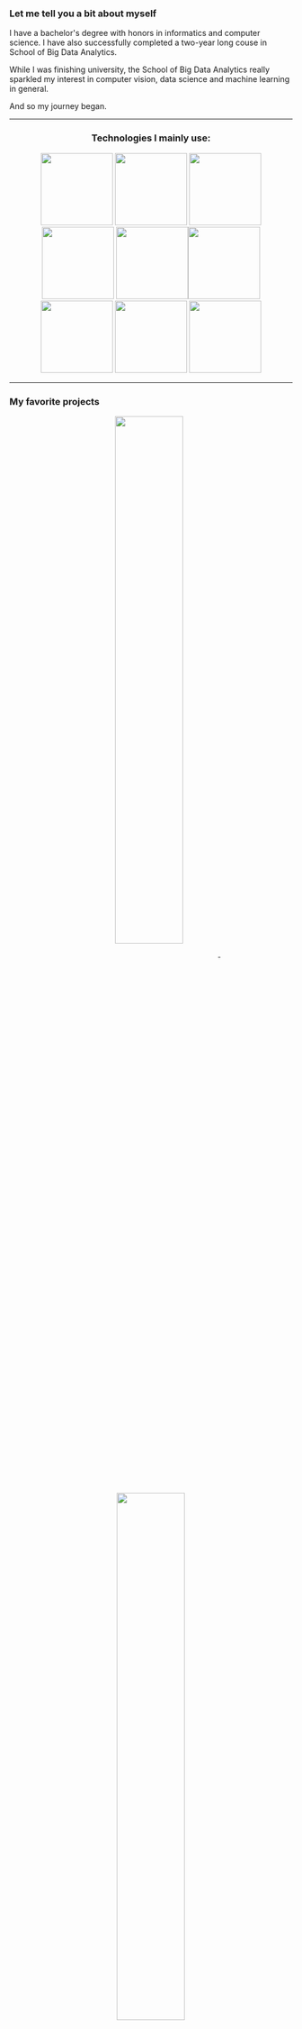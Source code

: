 ### Let me tell you a bit about myself
I have a bachelor's degree with honors in informatics and computer science. I have also successfully completed a two-year long couse in School of Big Data Analytics.

While I was finishing university, the School of Big Data Analytics really sparkled my interest in computer vision, data science and machine learning in general. 

And so my journey began.

---

<div align="center">

### Technologies I mainly use:

<div align='center'>
<a href='https://www.python.org'><img height="128" width="128" src="https://cdn.simpleicons.org/python" /></a>
<a href='https://opencv.org'><img height="128" width="128" src="https://cdn.simpleicons.org/opencv" /></a>
<a href='https://pytorch.org'><img height="128" width="128" src="https://cdn.simpleicons.org/pytorch" /></a>
</div>
<div align='center'>
<a href='https://cplusplus.com'><img height="128" width="128" src="https://cdn.simpleicons.org/c" /></a>
<a href='https://cplusplus.com'><img height="128" width="128" src="https://cdn.simpleicons.org/cplusplus" /></a><a href='https://www.tensorflow.org'><img height="128" width="128" src="https://cdn.simpleicons.org/tensorflow" /></a>
</div>
<div align='center'>
<a href='https://www.linux.org'><img height="128" width="128" src="https://cdn.simpleicons.org/linux" /></a>
<a href='https://www.docker.com'><img height="128" width="128" src="https://cdn.simpleicons.org/docker/2496ed" /></a>
<a href='https://www.gnu.org/software/bash/'><img height="128" width="128" src="https://cdn.simpleicons.org/gnubash/4eaa25" /></a>
</div>
</div>

---

### My favorite projects
<div align="center">
    <a href="https://github.com/moon-strider/clip-comparison">
        <img width='49%' align="center" src="https://github-readme-stats-wheat-mu-31.vercel.app/api/pin/?username=moon-strider&repo=clip-comparison&border_color=B371F5&bg_color=0D1117&title_color=C9D1D9&text_color=8B949E&icon_color=004AE9" />
    </a>
    <span>&nbsp;</span>
    <a href="https://github.com/moon-strider/jeeja-image-labeller">
         <img width='49%' align="center" src="https://github-readme-stats-wheat-mu-31.vercel.app/api/pin/?username=moon-strider&repo=jeeja-image-labeller&border_color=B371F5&bg_color=0D1117&title_color=C9D1D9&text_color=8B949E&icon_color=004AE9" />
    </a>

</div>
<p> </p>
<div align="center">
    <a href="https://github.com/moon-strider/pyml">
        <img width='49%' align="center" src="https://github-readme-stats-wheat-mu-31.vercel.app/api/pin/?username=moon-strider&repo=pyml&border_color=004AE9&bg_color=0D1117&title_color=C9D1D9&text_color=8B949E&icon_color=B371F5" />
    </a>
    <span>&nbsp;</span>
    <a href="https://github.com/moon-strider/recursive-sudoku">
        <img width='49%' align="center" src="https://github-readme-stats-wheat-mu-31.vercel.app/api/pin/?username=moon-strider&repo=recursive-sudoku&border_color=004AE9&bg_color=0D1117&title_color=C9D1D9&text_color=8B949E&icon_color=B371F5" />
    </a>
</div>
<p> </p>

---

### My Stats

<div align="left">
    <img width="49.5%" src="https://github-readme-stats-wheat-mu-31.vercel.app/api?username=moon-strider&show_icons=true&hide_border=true&bg_color=ffffff00&title_color=B371F5&text_color=C9D1D9&icon_color=004AE9" />
    <img width="49.5%" src="https://github-readme-streak-stats.herokuapp.com/?user=moon-strider&hide_border=true&background=ffffff00&ring=004AE9&fire=B371F5&currStreakNum=B371F5&currStreakLabel=B371F5&sideNums=004AE9&sideLabels=C9D1D9&dates=8B949E" />
  </a>
</div>

[![moon-strider's Activity Graph](https://github-readme-activity-graph.cyclic.app/graph?username=moon-strider&custom_title=moon-strider%20's%20Contribution%20Graph&bg_color=ffffff00&hide_border=true&line=004AE9&point=B371F5&title_color=B371F5&color=C9D1D9)](https://github.com/moon-strider/github-readme-activity-graph)

---

### Contacts

<div align="center">
    <a href="https://t.me/thebringer">
        <img src="https://img.shields.io/badge/Telegram-%40thebringer-informational">
    </a>
    <a href="mailto:iamthekidyoudoknowwhatimean@gmail.com">
        <img src="https://img.shields.io/badge/Gmail-iamthekidyoudoknowwhatimean%40gmail.com-red">
    </a>
</div>
<br>
<div align="center">
</div>
